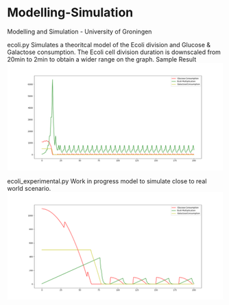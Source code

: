 # Modelling-Simulation
Modelling and Simulation - University of Groningen

ecoli.py
  Simulates a theoritcal model of the Ecoli division and Glucose & Galactose consumption.
  The Ecoli cell division duration is downscaled from 20min to 2min to obtain a wider range on the graph.
  Sample Result
 ![](images/Ecoli.png)
 
ecoli_experimental.py
 Work in progress model to simulate close to real world scenario.
 ![](images/Ecoli-Experimental.png)
